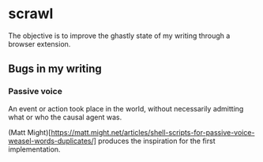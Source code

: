 # scrawl

The objective is to improve the ghastly state of my writing through a browser extension.

## Bugs in my writing

### Passive voice

An event or action took place in the world, without necessarily admitting what or who the causal agent was.

(Matt Might)[https://matt.might.net/articles/shell-scripts-for-passive-voice-weasel-words-duplicates/] produces the inspiration for the first implementation.
